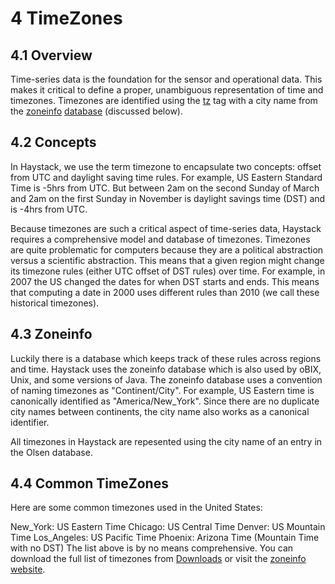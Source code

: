 # 4 TimeZones
## 4.1 Overview
Time-series data is the foundation for the sensor and operational data. This makes it critical to define a proper, unambiguous representation of time and timezones. Timezones are identified using the [tz]() tag with a city name from the [zoneinfo]() [database]() (discussed below).

## 4.2 Concepts
In Haystack, we use the term timezone to encapsulate two concepts: offset from UTC and daylight saving time rules. For example, US Eastern Standard Time is -5hrs from UTC. But between 2am on the second Sunday of March and 2am on the first Sunday in November is daylight savings time (DST) and is -4hrs from UTC.

Because timezones are such a critical aspect of time-series data, Haystack requires a comprehensive model and database of timezones. Timezones are quite problematic for computers because they are a political abstraction versus a scientific abstraction. This means that a given region might change its timezone rules (either UTC offset of DST rules) over time. For example, in 2007 the US changed the dates for when DST starts and ends. This means that computing a date in 2000 uses different rules than 2010 (we call these historical timezones).

## 4.3 Zoneinfo
Luckily there is a database which keeps track of these rules across regions and time. Haystack uses the zoneinfo database which is also used by oBIX, Unix, and some versions of Java. The zoneinfo database uses a convention of naming timezones as "Continent/City". For example, US Eastern time is canonically identified as "America/New_York". Since there are no duplicate city names between continents, the city name also works as a canonical identifier.

All timezones in Haystack are repesented using the city name of an entry in the Olsen database.

## 4.4 Common TimeZones
Here are some common timezones used in the United States:

New_York: US Eastern Time
Chicago: US Central Time
Denver: US Mountain Time
Los_Angeles: US Pacific Time
Phoenix: Arizona Time (Mountain Time with no DST)
The list above is by no means comprehensive. You can download the full list of timezones from [Downloads]() or visit the [zoneinfo website]().
